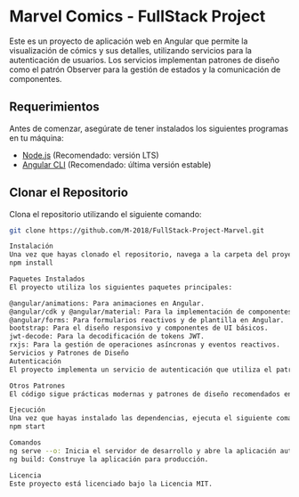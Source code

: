 # Marvel Comics - FullStack Project

Este es un proyecto de aplicación web en Angular que permite la visualización de cómics y sus detalles, utilizando servicios para la autenticación de usuarios. Los servicios implementan patrones de diseño como el patrón Observer para la gestión de estados y la comunicación de componentes.

## Requerimientos

Antes de comenzar, asegúrate de tener instalados los siguientes programas en tu máquina:

- [Node.js](https://nodejs.org/) (Recomendado: versión LTS)
- [Angular CLI](https://angular.io/cli) (Recomendado: última versión estable)

## Clonar el Repositorio

Clona el repositorio utilizando el siguiente comando:

```bash
git clone https://github.com/M-2018/FullStack-Project-Marvel.git

Instalación
Una vez que hayas clonado el repositorio, navega a la carpeta del proyecto y ejecuta el siguiente comando para instalar las dependencias:
npm install

Paquetes Instalados
El proyecto utiliza los siguientes paquetes principales:

@angular/animations: Para animaciones en Angular.
@angular/cdk y @angular/material: Para la implementación de componentes de UI de Material Design.
@angular/forms: Para formularios reactivos y de plantilla en Angular.
bootstrap: Para el diseño responsivo y componentes de UI básicos.
jwt-decode: Para la decodificación de tokens JWT.
rxjs: Para la gestión de operaciones asíncronas y eventos reactivos.
Servicios y Patrones de Diseño
Autenticación
El proyecto implementa un servicio de autenticación que utiliza el patrón Observer. Este patrón permite que los componentes de la aplicación reaccionen a cambios en el estado de autenticación, como el inicio o cierre de sesión de un usuario. Los componentes que requieren acceso a información protegida están suscritos a estos cambios de estado, lo que asegura que se actualicen en tiempo real sin necesidad de recargar la página.

Otros Patrones
El código sigue prácticas modernas y patrones de diseño recomendados en Angular, como la separación de responsabilidades, la inyección de dependencias y el uso de servicios para la comunicación entre componentes.

Ejecución
Una vez que hayas instalado las dependencias, ejecuta el siguiente comando para iniciar el servidor de desarrollo:
npm start

Comandos
ng serve --o: Inicia el servidor de desarrollo y abre la aplicación automáticamente en el navegador.
ng build: Construye la aplicación para producción.

Licencia
Este proyecto está licenciado bajo la Licencia MIT.